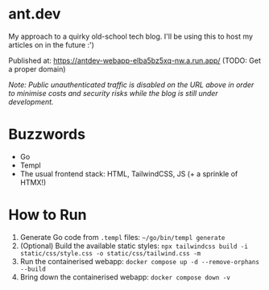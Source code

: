# ant.dev

My approach to a quirky old-school tech blog. I'll be using this to host my articles on in the future :')

Published at: https://antdev-webapp-elba5bz5xq-nw.a.run.app/ (TODO: Get a proper domain)

*Note: Public unauthenticated traffic is disabled on the URL above in order to minimise costs and security risks while the blog is still under development.*

# Buzzwords

* Go
* Templ
* The usual frontend stack: HTML, TailwindCSS, JS (+ a sprinkle of HTMX!)

# How to Run

1. Generate Go code from `.templ` files: `~/go/bin/templ generate`
2. (Optional) Build the available static styles: `npx tailwindcss build -i static/css/style.css -o static/css/tailwind.css -m`
3. Run the containerised webapp: `docker compose up -d --remove-orphans --build`
4. Bring down the containerised webapp: `docker compose down -v`